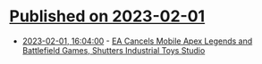 # [Published on 2023-02-01](index.md)

* [2023-02-01, 16:04:00](https://games.slashdot.org/story/23/02/01/164258/ea-cancels-mobile-apex-legends-and-battlefield-games-shutters-industrial-toys-studio?utm_source=rss1.0mainlinkanon&utm_medium=feed) - [EA Cancels Mobile Apex Legends and Battlefield Games, Shutters Industrial Toys Studio](https://games.slashdot.org/story/23/02/01/164258/ea-cancels-mobile-apex-legends-and-battlefield-games-shutters-industrial-toys-studio?utm_source=rss1.0mainlinkanon&utm_medium=feed)
